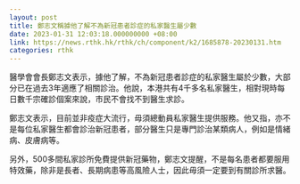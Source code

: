 ```yaml
---
layout: post
title: 鄭志文稱據他了解不為新冠患者診症的私家醫生屬少數
date: 2023-01-31 12:03:18.000000000 +08:00
link: https://news.rthk.hk/rthk/ch/component/k2/1685878-20230131.htm
categories: rthk
---
```


醫學會會長鄭志文表示，據他了解，不為新冠患者診症的私家醫生屬於少數，大部分已在過去3年適應了相關診治。他說，本港共有4千多名私家醫生，相對現時每日數千宗確診個案來說，市民不會找不到醫生求診。

鄭志文表示，目前並非疫症大流行，毋須總動員私家醫生提供服務。他又指，亦不是每位私家醫生都會診治新冠患者，部分醫生只是專門診治某類病人，例如是情緒病、皮膚病等。

另外，500多間私家診所免費提供新冠藥物，鄭志文提醒，不是每名患者都要服用特效藥，除非是長者、長期病患等高風險人士，因此毋須一定要到有關診所求醫。
